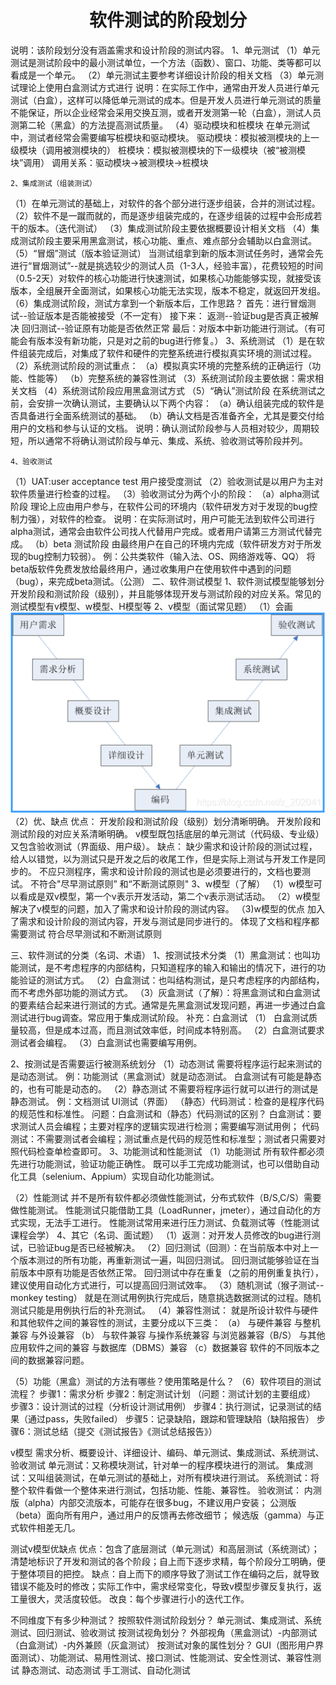 ﻿# <center>软件测试的阶段划分</center>
说明：该阶段划分没有涵盖需求和设计阶段的测试内容。
    1、单元测试
  （1）单元测试是测试阶段中的最小测试单位，一个方法（函数）、窗口、功能、类等都可以看成是一个单元。
  （2）单元测试主要参考详细设计阶段的相关文档
  （3）单元测试理论上使用白盒测试方式进行
   说明：在实际工作中，通常由开发人员进行单元测试（白盒），这样可以降低单元测试的成本。但是开发人员进行单元测试的质量不能保证，所以企业经常会采用交换互测，或者开发测第一轮（白盒），测试人员测第二轮（黑盒）的方法提高测试质量。
  （4）驱动模块和桩模块
 在单元测试中，测试者经常会需要编写桩模块和驱动模块。
   驱动模块：模拟被测模块的上一级模块（调用被测模块的）
   桩模块：模拟被测模块的下一级模块（被“被测模块”调用）
调用关系：驱动模块→被测模块→桩模块

    2、集成测试（组装测试）
 （1）在单元测试的基础上，对软件的各个部分进行逐步组装，合并的测试过程。
 （2）软件不是一蹴而就的，而是逐步组装完成的，在逐步组装的过程中会形成若干的版本。（迭代测试）
 （3）集成测试阶段主要依据概要设计相关文档
 （4）集成测试阶段主要采用黑盒测试，核心功能、重点、难点部分会辅助以白盒测试。
 （5）“冒烟”测试（版本验证测试）
   当测试组拿到新的版本测试任务时，通常会先进行“冒烟测试”--就是挑选较少的测试人员（1-3人，经验丰富），花费较短的时间（0.5-2天）对软件的核心功能进行快速测试，如果核心功能能够实现，就接受该版本，全组展开全面测试，如果核心功能无法实现，版本不稳定，就返回开发组。
 （6）集成测试阶段，测试方拿到一个新版本后，工作思路？
    首先：进行冒烟测试--验证版本是否能被接受（不一定有）
    接下来：
      返测--验证bug是否真正被解决
      回归测试--验证原有功能是否依然正常
    最后：对版本中新功能进行测试。（有可能会有版本没有新功能，只是对之前的bug进行修复。）
    3、系统测试
（1）是在软件组装完成后，对集成了软件和硬件的完整系统进行模拟真实环境的测试过程。
（2）系统测试阶段的测试重点：
   （a）模拟真实环境的完整系统的正确运行（功能、性能等）
   （b）完整系统的兼容性测试
 （3）系统测试阶段主要依据：需求相关文档
 （4）系统测试阶段应用黑盒测试方式
 （5）“确认”测试阶段
  在系统测试之前，会安排一次确认测试，主要确认以下两个内容：
   （a）确认组装完成的软件是否具备进行全面系统测试的基础。
   （b）确认文档是否准备齐全，尤其是要交付给用户的文档和参与认证的文档。
说明：确认测试阶段参与人员相对较少，周期较短，所以通常不将确认测试阶段与单元、集成、系统、验收测试等阶段并列。

    4、验收测试
（1）UAT:user acceptance test 用户接受度测试
 （2）验收测试是以用户为主对软件质量进行检查的过程。
 （3）验收测试分为两个小的阶段：
   （a）alpha测试阶段
    理论上应由用户参与，在软件公司的环境内（软件研发方对于发现的bug控制力强），对软件的检查。
   说明：在实际测试时，用户可能无法到软件公司进行alpha测试，通常会由软件公司找人代替用户完成。或者用户请第三方测试代替完成。
   （b）beta 测试阶段
   由最终用户在自己的环境内完成（软件研发方对于所发现的bug控制力较弱）。
  例：公共类软件（输入法、OS、网络游戏等、QQ） 将beta版软件免费发放给最终用户，通过收集用户在使用软件中遇到的问题（bug），来完成beta测试。（公测）
二、软件测试模型
   1、软件测试模型能够划分开发阶段和测试阶段（级别），并且能够体现开发与测试阶段的对应关系。常见的测试模型有v模型、w模型、H模型等
   2、v模型（面试常见题）
 （1）会画
 ![在这里插入图片描述](测试基础（3）.assets/20210521075657237.png)
（2）优、缺点
    优点：
     开发阶段和测试阶段（级别）划分清晰明确。
     开发阶段和测试阶段的对应关系清晰明确。
     v模型既包括底层的单元测试（代码级、专业级）又包含验收测试（界面级、用户级）。
   缺点：
   缺少需求和设计阶段的测试过程，给人以错觉，以为测试只是开发之后的收尾工作，但是实际上测试与开发工作是同步的。
   不应只测程序，需求和设计阶段的测试也是必须要进行的，文档也要测试。
   不符合"尽早测试原则”
和“不断测试原则"
   3、w模型（了解）
  （1）w模型可以看成是双v模型，第一个v表示开发活动，第二个v表示测试活动。
  （2）w模型解决了v模型的问题，加入了需求和设计阶段的测试内容。
  （3)w模型的优点
     加入了需求和设计阶段的测试内容，开发与测试是同步进行的。
     体现了文档和程序都需要测试
     符合尽早测试和不断测试原则

 三、软件测试的分类（名词、术语）
   1、按测试技术分类
   （1）黑盒测试：也叫功能测试，是不考虑程序的内部结构，只知道程序的输入和输出的情况下，进行的功能验证的测试方式。
   （2）白盒测试：也叫结构测试，是只考虑程序的内部结构，而不考虑外部功能的测试方式。
   （3）灰盒测试（了解）：将黑盒测试和白盒测试的要素结合起来进行测试的方式。通常是先黑盒测试发现问题，再进一步通过白盒测试进行bug调查。常应用于集成测试阶段。
  补充：白盒测试
   （1） 白盒测试质量较高，但是成本过高，而且测试效率低，时间成本特别高。
   （2）白盒测试要求测试者会编程。
   （3）白盒测试也需要编写用例。

   2、按测试是否需要运行被测系统划分
   （1）动态测试
   需要将程序运行起来测试的是动态测试。
   例：功能测试（黑盒测试）就是动态测试。
  白盒测试有可能是静态的，也有可能是动态的。
   （2）静态测试 
   不需要将程序运行就可以进行的测试是静态测试。
  例：文档测试
      UI测试（界面）
    （静态）代码测试：检查的是程序代码的规范性和标准性。
 问题：白盒测试和（静态）代码测试的区别？
  白盒测试：要求测试人员会编程；主要对程序的逻辑实现进行检测；需要编写测试用例；
  代码测试：不需要测试者会编程；测试重点是代码的规范性和标准型；测试者只需要对照代码检查单检查即可。
 3、功能测试和性能测试
   （1）功能测试
    所有软件都必须先进行功能测试，验证功能正确性。
    既可以手工完成功能测试，也可以借助自动化工具（selenium、Appium）实现自动化功能测试。

   （2）性能测试
   并不是所有软件都必须做性能测试，分布式软件（B/S,C/S）需要做性能测试。
   性能测试只能借助工具（LoadRunner，jmeter），通过自动化的方式实现，无法手工进行。
   性能测试常用来进行压力测试、负载测试等（性能测试课程会学）
  4、其它（名词、面试题）
   （1）返测：对开发人员修改的bug进行测试，已验证bug是否已经被解决。
   （2）回归测试（回测）：在当前版本中对上一个版本测过的所有功能，再重新测试一遍，叫回归测试。
回归测试能够验证在当前版本中原有功能是否依然正常。
回归测试中存在重复（之前的用例重复执行），建议使用自动化方式进行，可以提高回归测试效率。
   （3）随机测试（猴子测试--monkey  testing）
   就是在测试用例执行完成后，随意挑选数据测试的过程。随机测试只能是用例执行后的补充测试。
   （4）兼容性测试：
   就是所设计软件与硬件和其他软件之间的兼容性的测试，主要分成以下三类：
  （a） 与硬件兼容
      与整机兼容
      与外设兼容
  （b） 与软件兼容
      与操作系统兼容
      与浏览器兼容（B/S）
      与其他应用软件之间的兼容
       与数据库（DBMS）兼容
  （c）数据兼容
   软件的不同版本之间的数据兼容问题。

   （5）功能（黑盒）测试的方法有哪些？使用策略是什么？
   （6）软件项目的测试流程？
    步骤1：需求分析
    步骤2：制定测试计划 （问题：测试计划的主要组成）
   步骤3：设计测试的过程（分析设计测试用例）
   步骤4：执行测试，记录测试的结果（通过pass，失败failed）
   步骤5：记录缺陷，跟踪和管理缺陷（缺陷报告）
   步骤6：测试总结（提交《测试报告》《测试总结报告》）

v模型
需求分析、概要设计、详细设计、编码、单元测试、集成测试、系统测试、验收测试
单元测试：又称模块测试，针对单一的程序模块进行的测试。
集成测试：又叫组装测试，在单元测试的基础上，对所有模块进行测试。
系统测试：将整个软件看做一个整体来进行测试，包括功能、性能、兼容性。
验收测试：
内测版（alpha）内部交流版本，可能存在很多bug，不建议用户安装；
公测版（beta）面向所有用户，通过用户的反馈再去修改细节；
候选版（gamma）与正式软件相差无几。

测试v模型优缺点
优点：包含了底层测试（单元测试）和高层测试（系统测试）；清楚地标识了开发和测试的各个阶段；自上而下逐步求精，每个阶段分工明确，便于整体项目的把控。
缺点：自上而下的顺序导致了测试工作在编码之后，就导致错误不能及时的修改；实际工作中，需求经常变化，导致v模型步骤反复执行，返工量很大，灵活度较低。
改良：每个步骤进行小的迭代工作。

不同维度下有多少种测试？
按照软件测试阶段划分？
单元测试、集成测试、系统测试、回归测试、验收测试
按测试视角划分？
外部视角（黑盒测试）-内部测试（白盒测试）-内外兼顾（灰盒测试）
按测试对象的属性划分？
GUI（图形用户界面测试）、功能测试、易用性测试、接口测试、性能测试、安全性测试、兼容性测试
静态测试、动态测试
手工测试、自动化测试
